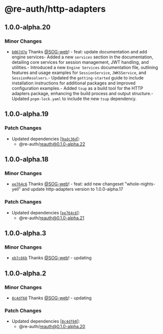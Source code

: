# @re-auth/http-adapters

## 1.0.0-alpha.20

### Minor Changes

- [`b067d7e`](https://github.com/SOG-web/reauth/commit/b067d7ea5125ea87ad9e594d8ce6cd85e9f7051c) Thanks [@SOG-web](https://github.com/SOG-web)! - feat: update documentation and add engine services- Added a new `services` section in the documentation, detailing core services for session management, JWT handling, and utilities.- Introduced a new `Engine Services` documentation file, outlining features and usage examples for `SessionService`, `JWKSService`, and `SessionResolvers`.- Updated the `getting-started` guide to include installation instructions for additional packages and improved configuration examples.- Added `tsup` as a build tool for the HTTP adapters package, enhancing the build process and output structure.- Updated `pnpm-lock.yaml` to include the new `tsup` dependency.

## 1.0.0-alpha.19

### Patch Changes

- Updated dependencies [[`9adc36d`](https://github.com/SOG-web/reauth/commit/9adc36d8680cba77dcdc0f814e92993821a48e1a)]:
  - @re-auth/reauth@0.1.0-alpha.22

## 1.0.0-alpha.18

### Minor Changes

- [`ee764c6`](https://github.com/SOG-web/reauth/commit/ee764c698ac4c476bd119f7e6e7f7a523e774a20) Thanks [@SOG-web](https://github.com/SOG-web)! - feat: add new changeset "whole-nights-yell" and update http-adapters version to 1.0.0-alpha.17

### Patch Changes

- Updated dependencies [[`ee764c6`](https://github.com/SOG-web/reauth/commit/ee764c698ac4c476bd119f7e6e7f7a523e774a20)]:
  - @re-auth/reauth@0.1.0-alpha.21

## 1.0.0-alpha.3

### Minor Changes

- [`eb7c66b`](https://github.com/SOG-web/reauth/commit/eb7c66beab019cc8a79d576a854dbfa72a2b7a61) Thanks [@SOG-web](https://github.com/SOG-web)! - updating

## 1.0.0-alpha.2

### Minor Changes

- [`8c4df60`](https://github.com/SOG-web/reauth/commit/8c4df60440899c162a8a40e83d9df5325c91c80f) Thanks [@SOG-web](https://github.com/SOG-web)! - updating

### Patch Changes

- Updated dependencies [[`8c4df60`](https://github.com/SOG-web/reauth/commit/8c4df60440899c162a8a40e83d9df5325c91c80f)]:
  - @re-auth/reauth@0.1.0-alpha.20
